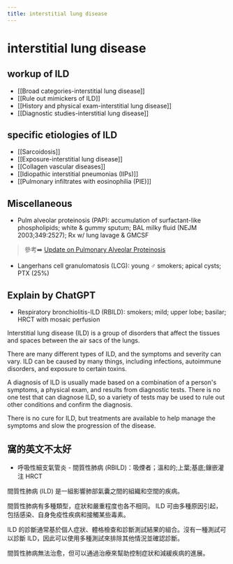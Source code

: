 ```yaml
---
title: interstitial lung disease
---
```

# interstitial lung disease

## workup of ILD

* [[Broad categories-interstitial lung disease]]
* [[Rule out mimickers of ILD]]
* [[History and physical exam-interstitial lung disease]]
* [[Diagnostic studies-interstitial lung disease]]

## specific etiologies of ILD

* [[Sarcoidosis]]
* [[Exposure-interstitial lung disease]]
* [[Collagen vascular diseases]]
* [[Idiopathic interstitial pneumonias (IIPs)]]
* [[Pulmonary infiltrates with eosinophilia (PIE)]]

## Miscellaneous
* Pulm alveolar proteinosis (PAP): accumulation of surfactant-like phospholipids; white & gummy sputum; BAL milky fluid (NEJM 2003;349:2527); Rx w/ lung lavage & GMCSF
> 參考➡️ [Update on Pulmonary Alveolar Proteinosis](https://multibriefs.com/briefs/cts/Pulmonary%20Alveolar%20Proteinosis.pdf)

* Langerhans cell granulomatosis (LCG): young ♂ smokers; apical cysts; PTX (25%)


## Explain by ChatGPT

* Respiratory bronchiolitis-ILD (RBILD): smokers; mild; upper lobe; basilar; HRCT with mosaic perfusion

Interstitial lung disease (ILD) is a group of disorders that affect the tissues and spaces between the air sacs of the lungs.

There are many different types of ILD, and the symptoms and severity can vary. ILD can be caused by many things, including infections, autoimmune disorders, and exposure to certain toxins.

A diagnosis of ILD is usually made based on a combination of a person's symptoms, a physical exam, and results from diagnostic tests. There is no one test that can diagnose ILD, so a variety of tests may be used to rule out other conditions and confirm the diagnosis.

There is no cure for ILD, but treatments are available to help manage the symptoms and slow the progression of the disease.

## 窩的英文不太好

* 呼吸性細支氣管炎 - 間質性肺病 (RBILD)：吸煙者；溫和的;上葉;基底;鑲嵌灌注 HRCT

間質性肺病 (ILD) 是一組影響肺部氣囊之間的組織和空間的疾病。

間質性肺病有多種類型，症狀和嚴重程度也各不相同。 ILD 可由多種原因引起，包括感染、自身免疫性疾病和接觸某些毒素。

ILD 的診斷通常基於個人症狀、體格檢查和診斷測試結果的組合。沒有一種測試可以診斷 ILD，因此可以使用多種測試來排除其他情況並確認診斷。

間質性肺病無法治愈，但可以通過治療來幫助控制症狀和減緩疾病的進展。